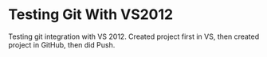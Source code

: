Testing Git With VS2012
====================

Testing git integration with VS 2012.  Created project first in VS, then created project in GitHub, then did Push.
